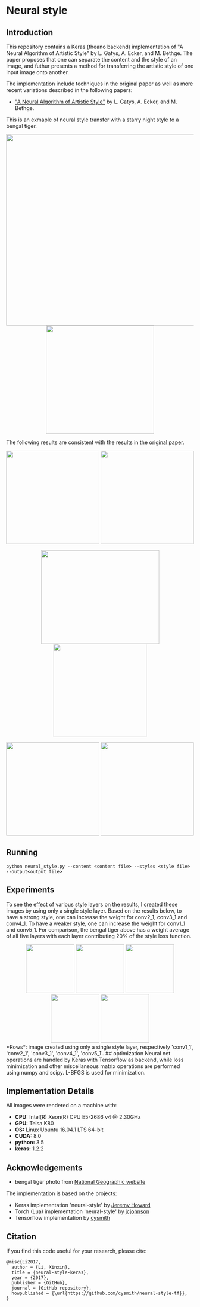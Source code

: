 # Neural style

## Introduction
This repository contains a Keras (theano backend) implementation of "A Neural Algorithm of Artistic Style" by L. Gatys, A. Ecker, and M. Bethge. The paper proposes that one can separate the content and the style of an image, and futhur presents a method for transferring the artistic style of one input image onto another.

The implementation include techniques in the original paper as well as more recent variations described in the following papers:

-  ["A Neural Algorithm of Artistic Style"](http://arxiv.org/abs/1508.06576) by L. Gatys, A. Ecker, and M. Bethge.


This is an exmaple of neural style transfer with a starry night style to a bengal tiger.

<p align="center">
<img src="https://s3-us-west-2.amazonaws.com/temptosync/bengaltiger.png" width="512"/>
<img src="https://s3-us-west-2.amazonaws.com/temptosync/content_style.png"width="290"/>

The following results are consistent with the results in the [original paper](http://arxiv.org/abs/1508.06576).

<div align="center">
<img src="https://s3-us-west-2.amazonaws.com/temptosync/neuralstyletransfer/tubingen.png" height="250px">


<img src="https://s3-us-west-2.amazonaws.com/temptosync/neuralstyletransfer/shipwreck.png" height="250px">

<img src="https://s3-us-west-2.amazonaws.com/temptosync/starrynight8.png" height = "250px"
width = "317px">
<img src="https://s3-us-west-2.amazonaws.com/temptosync/neuralstyletransfer/scream.png" height="250px">

<img src="https://s3-us-west-2.amazonaws.com/temptosync/neuralstyletransfer/seatednude.png" height="250px">
<img src="https://s3-us-west-2.amazonaws.com/temptosync/neuralstyletransfer/compositionvii.png" height="250px">
</div>


## Running

```
python neural_style.py --content <content file> --styles <style file> --output<output file>
```

## Experiments

To see the effect of various style layers on the results, I created these images by using only a single style layer. Based on the results below, to have a strong style, one can increase the weight for conv2_1, conv3_1 and conv4_1. To have a weaker style, one can increase the weight for conv1_1 and conv5_1. For comparison, the bengal tiger above has a weight average of all five layers with each layer contributing 20% of the style loss function.

<div align="center">
<img src="https://s3-us-west-2.amazonaws.com/temptosync/l1.png" width = "130">
<img src="https://s3-us-west-2.amazonaws.com/temptosync/l2.png" width ="130">
<img src="https://s3-us-west-2.amazonaws.com/temptosync/l3.png" width = "130">
<img src="https://s3-us-west-2.amazonaws.com/temptosync/l4.png" width ="130">
<img src="https://s3-us-west-2.amazonaws.com/temptosync/l5.png" width = "130">
</div>
*Rows*: image created using only a single style layer, respectively 'conv1_1', 'conv2_1', 'conv3_1', 'conv4_1', 'conv5_1'.  
## optimization
Neural net operations are handled by Keras with Tensorflow as backend, while loss minimization and other miscellaneous matrix operations are performed using numpy and scipy. L-BFGS is used for minimization.


## Implementation Details
All images were rendered on a machine with:
* **CPU:** Intel(R) Xeon(R) CPU E5-2686 v4 @ 2.30GHz
* **GPU:** Telsa K80
* **OS:** Linux Ubuntu 16.04.1 LTS 64-bit
* **CUDA:** 8.0
* **python:** 3.5
* **keras:** 1.2.2

## Acknowledgements
- bengal tiger photo from [National Geographic website](http://www.nationalgeographic.com/animals/mammals/b/bengal-tiger/)

The implementation is based on the projects:
* Keras implementation 'neural-style' by
[Jeremy Howard](http://files.fast.ai/part2/lesson8/neural-style.ipynb)
* Torch (Lua) implementation 'neural-style' by [jcjohnson](https://github.com/jcjohnson)
* Tensorflow implementation by
[cysmith](https://github.com/cysmith/neural-style-tf)

## Citation

If you find this code useful for your research, please cite:

```
@misc{Li2017,
  author = {Li, Xinxin},
  title = {neural-style-keras},
  year = {2017},
  publisher = {GitHub},
  journal = {GitHub repository},
  howpublished = {\url{https://github.com/cysmith/neural-style-tf}},
}
```
